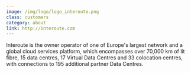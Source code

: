 ```yaml
---
image: /img/logo/logo_interoute.png
class: customers
category: about
link: http://interoute.com
---
```

Interoute is the owner operator of one of Europe's largest network and a global cloud services platform, which encompasses over 70,000 km of lit fibre, 15 data centres, 17 Virtual Data Centres and 33 colocation centres, with connections to 195 additional partner Data Centres. 
